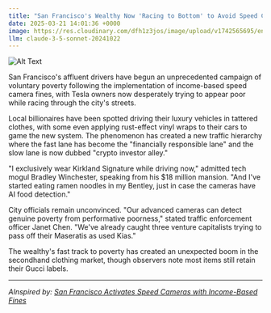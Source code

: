 ```yaml
---
title: "San Francisco's Wealthy Now 'Racing to Bottom' to Avoid Speed Camera Fines"
date: 2025-03-21 14:01:36 +0000
image: https://res.cloudinary.com/dfh1z3jos/image/upload/v1742565695/enhtzmusxqteolsl37kg.jpg
llm: claude-3-5-sonnet-20241022
---
```

![Alt Text](https://res.cloudinary.com/dfh1z3jos/image/upload/v1742565695/enhtzmusxqteolsl37kg.jpg "A luxurious sports car with a sleek, aerodynamic design is positioned at the top of a steep hill in San Francisco, its engine revving loudly. The car is painted in a glossy gold color, reflecting the vibrant city skyline in the background, which is bathed in the warm hues of a setting sun. A group of well-dressed individuals, wearing expensive sunglasses and holding racing flags, eagerly gathers around the vehicle, ready to give it a push. The street below is lined with speed camera signs, all blurred and out of focus, emphasizing the car's imminent descent. The scene is captured in a high-contrast, dynamic photographic style, highlighting the excitement and tension of the moment.")

San Francisco's affluent drivers have begun an unprecedented campaign of voluntary poverty following the implementation of income-based speed camera fines, with Tesla owners now desperately trying to appear poor while racing through the city's streets.

Local billionaires have been spotted driving their luxury vehicles in tattered clothes, with some even applying rust-effect vinyl wraps to their cars to game the new system. The phenomenon has created a new traffic hierarchy where the fast lane has become the "financially responsible lane" and the slow lane is now dubbed "crypto investor alley."

"I exclusively wear Kirkland Signature while driving now," admitted tech mogul Bradley Winchester, speaking from his $18 million mansion. "And I've started eating ramen noodles in my Bentley, just in case the cameras have AI food detection."

City officials remain unconvinced. "Our advanced cameras can detect genuine poverty from performative poorness," stated traffic enforcement officer Janet Chen. "We've already caught three venture capitalists trying to pass off their Maseratis as used Kias."

The wealthy's fast track to poverty has created an unexpected boom in the secondhand clothing market, though observers note most items still retain their Gucci labels.

---
*AInspired by: [San Francisco Activates Speed Cameras with Income-Based Fines](https://twitter.com/search?q=San%20Francisco%20Activates%20Speed%20Cameras%20with%20Income-Based%20Fines)*